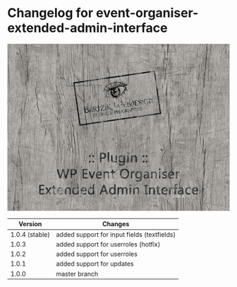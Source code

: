 # Changelog for event-organiser-extended-admin-interface
![event-organiser-extended-admin-interface](/screenshot.jpg)

Version | Changes
------- | -------
1.0.4 (stable) | added support for input fields (textfields)
1.0.3 | added support for userroles (hotfix)
1.0.2 | added support for userroles
1.0.1 | added support for updates
1.0.0 | master branch